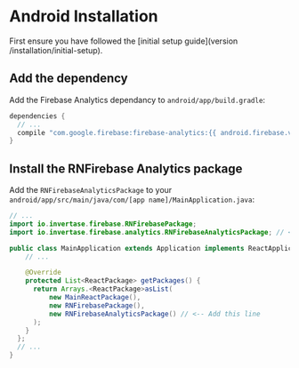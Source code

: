 # Android Installation

First ensure you have followed the [initial setup guide](version /installation/initial-setup).

## Add the dependency

Add the Firebase Analytics dependancy to `android/app/build.gradle`:

```groovy
dependencies {
  // ...
  compile "com.google.firebase:firebase-analytics:{{ android.firebase.version }}"
}
```

## Install the RNFirebase Analytics package

Add the `RNFirebaseAnalyticsPackage` to your `android/app/src/main/java/com/[app name]/MainApplication.java`:

```java
// ...
import io.invertase.firebase.RNFirebasePackage;
import io.invertase.firebase.analytics.RNFirebaseAnalyticsPackage; // <-- Add this line

public class MainApplication extends Application implements ReactApplication {
    // ...

    @Override
    protected List<ReactPackage> getPackages() {
      return Arrays.<ReactPackage>asList(
          new MainReactPackage(),
          new RNFirebasePackage(),
          new RNFirebaseAnalyticsPackage() // <-- Add this line
      );
    }
  };
  // ...
}
```
